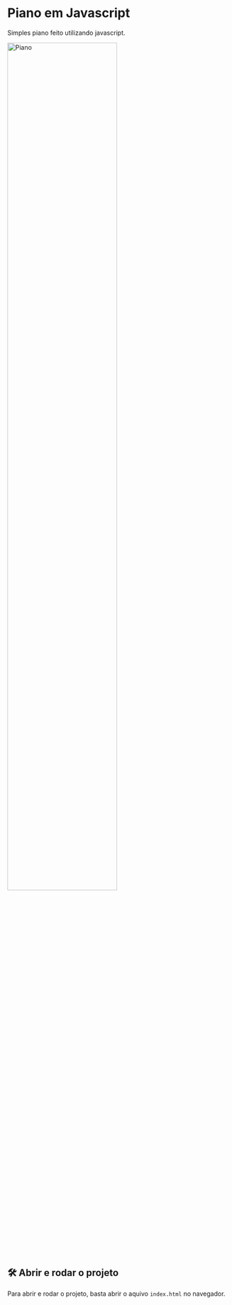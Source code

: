 # Piano em Javascript

Simples piano feito utilizando javascript.

<img src="https://github.com/andersonhsporto/js-piano/tree/main/resources/Piano.png" alt="Piano" width="70%">

## 🛠️ Abrir e rodar o projeto

Para abrir e rodar o projeto, basta abrir o aquivo `index.html` no navegador.
